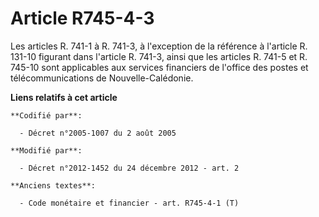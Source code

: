 # Article R745-4-3

Les articles R. 741-1 à R. 741-3, à l'exception de la référence à l'article R. 131-10 figurant dans l'article R. 741-3, ainsi
que les articles R. 741-5 et R. 745-10 sont applicables aux services financiers de l'office des postes et télécommunications
de Nouvelle-Calédonie.

**Liens relatifs à cet article**

	**Codifié par**:

	  - Décret n°2005-1007 du 2 août 2005

	**Modifié par**:

	  - Décret n°2012-1452 du 24 décembre 2012 - art. 2

	**Anciens textes**:

	  - Code monétaire et financier - art. R745-4-1 (T)
